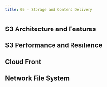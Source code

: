 ```yaml
---
title: 05 - Storage and Content Delivery
---
```


## S3 Architecture and Features

## S3 Performance and Resilience

## Cloud Front

## Network File System
